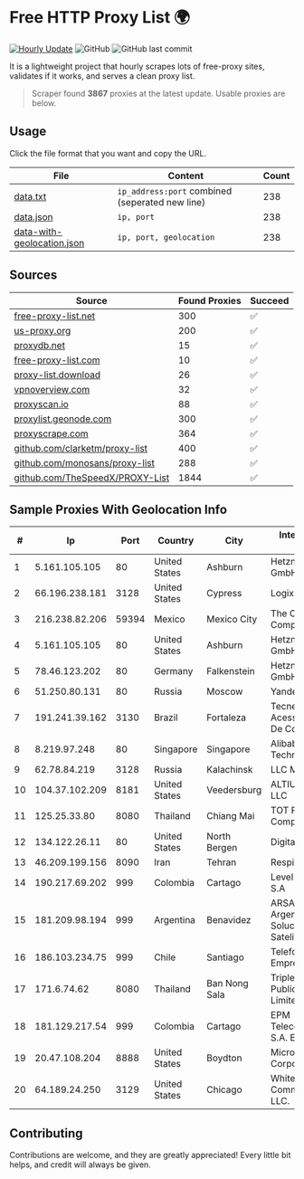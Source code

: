 
# Free HTTP Proxy List 🌍

[![Hourly Update](https://github.com/mertguvencli/http-proxy-list/actions/workflows/main.yml/badge.svg?branch=main)](https://github.com/mertguvencli/http-proxy-list/actions/workflows/main.yml)
![GitHub](https://img.shields.io/github/license/mertguvencli/http-proxy-list)
![GitHub last commit](https://img.shields.io/github/last-commit/mertguvencli/http-proxy-list)

It is a lightweight project that hourly scrapes lots of free-proxy sites, validates if it works, and serves a clean proxy list.


> Scraper found **3867** proxies at the latest update. Usable proxies are below.

## Usage

Click the file format that you want and copy the URL.


|File|Content|Count|
|----|-------|-----|
|[data.txt](https://raw.githubusercontent.com/mertguvencli/http-proxy-list/main/proxy-list/data.txt)|`ip_address:port` combined (seperated new line)|238|
|[data.json](https://raw.githubusercontent.com/mertguvencli/http-proxy-list/main/proxy-list/data.json)|`ip, port`|238|
|[data-with-geolocation.json](https://raw.githubusercontent.com/mertguvencli/http-proxy-list/main/proxy-list/data-with-geolocation.json)|`ip, port, geolocation`|238|

## Sources

|Source|Found Proxies|Succeed|
|------|-------------|-------|
|[free-proxy-list.net](https://free-proxy-list.net)|300|✅|
|[us-proxy.org](https://www.us-proxy.org)|200|✅|
|[proxydb.net](http://proxydb.net)|15|✅|
|[free-proxy-list.com](https://free-proxy-list.com/?page=&port=&type%5B%5D=http&type%5B%5D=https&up_time=0&search=Search)|10|✅|
|[proxy-list.download](https://www.proxy-list.download/HTTP)|26|✅|
|[vpnoverview.com](https://vpnoverview.com/privacy/anonymous-browsing/free-proxy-servers)|32|✅|
|[proxyscan.io](https://www.proxyscan.io)|88|✅|
|[proxylist.geonode.com](https://proxylist.geonode.com/api/proxy-list?limit=300&page=1&sort_by=lastChecked&sort_type=desc&protocols=http,https)|300|✅|
|[proxyscrape.com](https://api.proxyscrape.com/v2/?request=displayproxies&protocol=http&timeout=10000&country=all&ssl=all&anonymity=all)|364|✅|
|[github.com/clarketm/proxy-list](https://raw.githubusercontent.com/clarketm/proxy-list/master/proxy-list-raw.txt)|400|✅|
|[github.com/monosans/proxy-list](https://raw.githubusercontent.com/monosans/proxy-list/main/proxies/http.txt)|288|✅|
|[github.com/TheSpeedX/PROXY-List](https://raw.githubusercontent.com/TheSpeedX/PROXY-List/master/http.txt)|1844|✅|


## Sample Proxies With Geolocation Info

|#|Ip|Port|Country|City|Internet Service Provider|
|-|--|----|-------|----|-------------------------|
|1|5.161.105.105|80|United States|Ashburn|Hetzner Online GmbH|
|2|66.196.238.181|3128|United States|Cypress|Logix|
|3|216.238.82.206|59394|Mexico|Mexico City|The Constant Company|
|4|5.161.105.105|80|United States|Ashburn|Hetzner Online GmbH|
|5|78.46.123.202|80|Germany|Falkenstein|Hetzner Online GmbH|
|6|51.250.80.131|80|Russia|Moscow|Yandex.Cloud LLC|
|7|191.241.39.162|3130|Brazil|Fortaleza|Tecnet Provedor De Acesso AS Redes De Com. Ltda|
|8|8.219.97.248|80|Singapore|Singapore|Alibaba (US) Technology Co., Ltd.|
|9|62.78.84.219|3128|Russia|Kalachinsk|LLC Milecom|
|10|104.37.102.209|8181|United States|Veedersburg|ALTIUS Broadband, LLC|
|11|125.25.33.80|8080|Thailand|Chiang Mai|TOT Public Company Limited|
|12|134.122.26.11|80|United States|North Bergen|DigitalOcean, LLC|
|13|46.209.199.156|8090|Iran|Tehran|Respina|
|14|190.217.69.202|999|Colombia|Cartago|Level 3 Colombia S.A|
|15|181.209.98.194|999|Argentina|Benavidez|ARSAT - Empresa Argentina de Soluciones Satelitales S.A|
|16|186.103.234.75|999|Chile|Santiago|Telefonica Empresas|
|17|171.6.74.62|8080|Thailand|Ban Nong Sala|Triple T Broadband Public Company Limited|
|18|181.129.217.54|999|Colombia|Cartago|EPM Telecomunicaciones S.A. E.S.P.|
|19|20.47.108.204|8888|United States|Boydton|Microsoft Corporation|
|20|64.189.24.250|3129|United States|Chicago|WhiteSky Communications, LLC.|



## Contributing

Contributions are welcome, and they are greatly appreciated! Every
little bit helps, and credit will always be given.

